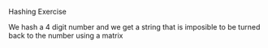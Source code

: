 Hashing Exercise

We hash a 4 digit number and we get a string that is imposible to be turned back to the number using a matrix
